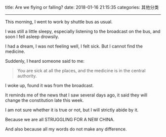 title: Are we flying or falling?
date: 2018-01-16 21:15:35
categories: 其他分类

---

This morning, I went to work by shuttle bus as usual.

<!--more-->



I was still a little sleepy, especially listening to the broadcast on the bus, and soon I fell asleep drowsily.

I had a dream, I was not feeling well, I felt sick. But I cannot find the medicine.

Suddenly, I heard someone said to me: 

> You are sick at all the places, and the medicine is in the central authority.

I woke up, found it was from the broadcast.

It reminds me of the news that I saw several days ago, it said they will change the constitution late this week.

I am  not sure whether it is true or not, but I will strictly abide by it.

Because we are all STRUGGLING FOR A NEW CHINA.

And also because all my words do not make any difference. 

